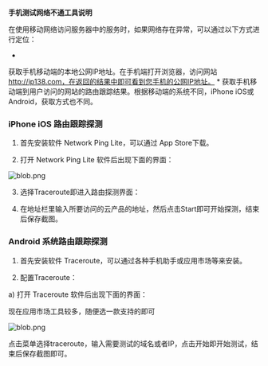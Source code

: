 **手机测试网络不通工具说明**

在使用移动网络访问服务器中的服务时，如果网络存在异常，可以通过以下方式进行定位：

* 
获取手机移动端的本地公网IP地址。在手机端打开浏览器，访问网站 http://ip138.com，在返回的结果中即可看到您手机的公网IP地址。
* 
获取手机移动端到用户访问的网站的路由跟踪结果。根据移动端的系统不同，iPhone iOS或 Android，获取方式也不同。

### iPhone iOS 路由跟踪探测

1. 首先安装软件 Network Ping Lite，可以通过 App Store下载。

2. 打开 Network Ping Lite 软件后出现下面的界面：

![blob.png](https://img1.jcloudcs.com/cms/6a2c8e1e-51ed-4e6a-b259-8ab07dc9eefb20180108112707.png)

3. 选择Traceroute即进入路由探测界面：

4. 在地址栏里输入所要访问的云产品的地址，然后点击Start即可开始探测，结束后保存截图。

### Android 系统路由跟踪探测

1. 首先安装软件 Traceroute，可以通过各种手机助手或应用市场等来安装。

2. 配置Traceroute：

a) 打开 Traceroute 软件后出现下面的界面：

现在应用市场工具较多，随便选一款支持的即可

![blob.png](https://img1.jcloudcs.com/cms/79df8116-3814-4b5d-8c9e-b5989c8810d420180108112912.png)

点击菜单选择traceroute，输入需要测试的域名或者IP，点击开始即开始测试，结束后保存截图即可。